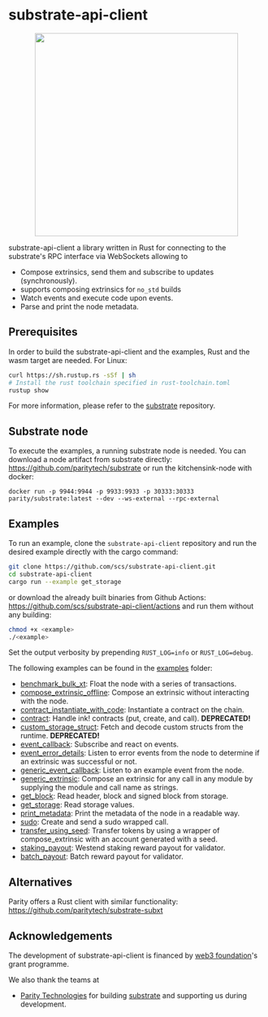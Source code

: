 # substrate-api-client

<p align="center">
<img src=./web3_foundation_grants_badge_black.svg width = 400>
</p>

substrate-api-client a library written in Rust for connecting to the substrate's RPC interface via WebSockets allowing to

* Compose extrinsics, send them and subscribe to updates (synchronously).
* supports composing extrinsics for `no_std` builds
* Watch events and execute code upon events.
* Parse and print the node metadata.

## Prerequisites

In order to build the substrate-api-client and the examples, Rust and the wasm target are needed. For Linux:
```bash
curl https://sh.rustup.rs -sSf | sh
# Install the rust toolchain specified in rust-toolchain.toml
rustup show
```
For more information, please refer to the [substrate](https://github.com/paritytech/substrate) repository.

## Substrate node

To execute the examples, a running substrate node is needed. You can download a node artifact from substrate directly: https://github.com/paritytech/substrate
or run the kitchensink-node with docker:

```
docker run -p 9944:9944 -p 9933:9933 -p 30333:30333 parity/substrate:latest --dev --ws-external --rpc-external
```

## Examples

To run an example, clone the `substrate-api-client` repository and run the desired example directly with the cargo command:

```bash
git clone https://github.com/scs/substrate-api-client.git
cd substrate-api-client
cargo run --example get_storage
```
or download the already built binaries from Github Actions: https://github.com/scs/substrate-api-client/actions and run them without any building:

```bash
chmod +x <example>
./<example>
```


Set the output verbosity by prepending `RUST_LOG=info` or `RUST_LOG=debug`.

The following examples can be found in the [examples](/examples) folder:

* [benchmark_bulk_xt](/examples/benchmark_bulk_xt.rs): Float the node with a series of transactions.
* [compose_extrinsic_offline](/examples/compose_extrinsic_offline.rs): Compose an extrinsic without interacting with the node.
* [contract_instantiate_with_code](/examples/contract_instantiate_with_code.rs): Instantiate a contract on the chain.
* [contract](/examples/contract.rs): Handle ink! contracts (put, create, and call). **DEPRECATED!**
* [custom_storage_struct](/examples/ustom_storage_struct.rs): Fetch and decode custom structs from the runtime. **DEPRECATED!**
* [event_callback](/examples/event_callback.rs): Subscribe and react on events.
* [event_error_details](/examples/event_error_details.rs): Listen to error events from the node to determine if an extrinsic was successful or not.
* [generic_event_callback](/examples/generic_event_callback.rs): Listen to an example event from the node.
* [generic_extrinsic](/examples/generic_extrinsic.rs): Compose an extrinsic for any call in any module by supplying the module and call name as strings.
* [get_block](/examples/get_block.rs): Read header, block and signed block from storage.
* [get_storage](/examples/get_storage.rs): Read storage values.
* [print_metadata](/examples/print_metadata.rs): Print the metadata of the node in a readable way.
* [sudo](/examples/sudo.rs): Create and send a sudo wrapped call.
* [transfer_using_seed](/examples/transfer_using_seed.rs): Transfer tokens by using a wrapper of compose_extrinsic with an account generated with a seed.
* [staking_payout](/src/examples/staking_payout.rs): Westend staking reward payout for validator.
* [batch_payout](/src/examples/staking_payout.rs): Batch reward payout for validator.

## Alternatives

Parity offers a Rust client with similar functionality: https://github.com/paritytech/substrate-subxt

## Acknowledgements

The development of substrate-api-client is financed by [web3 foundation](https://web3.foundation/)'s grant programme.

We also thank the teams at

* [Parity Technologies](https://www.parity.io/) for building [substrate](https://github.com/paritytech/substrate) and supporting us during development.

